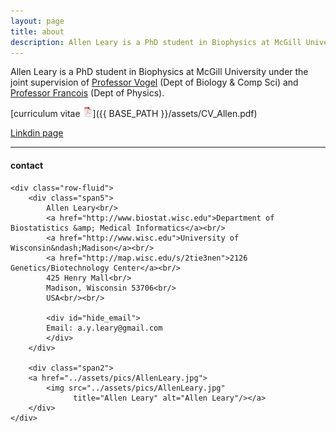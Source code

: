 ```yaml
---
layout: page
title: about
description: Allen Leary is a PhD student in Biophysics at McGill University under the joint supervision of Professor Vogel (Dept of Biology & Comp Sci) and professor Francois (Dept of Physics)
---
```

Allen Leary is a PhD student in Biophysics at McGill University under the joint supervision of [Professor Vogel](http://aguada.biol.mcgill.ca/) (Dept of Biology & Comp Sci) and [Professor Francois](https://www.mcgill.ca/francois-group/home) (Dept of Physics).


[curriculum vitae ![CV as pdf](icons16/pdf-icon.png)]({{ BASE_PATH }}/assets/CV_Allen.pdf)

[Linkdin page](https://www.linkedin.com/in/allen-leary-1b528682/)

---

<div class="container">
<h4><a name="contact"></a>contact</h4>

    <div class="row-fluid">
        <div class="span5">
            Allen Leary<br/>
            <a href="http://www.biostat.wisc.edu">Department of Biostatistics &amp; Medical Informatics</a><br/>
            <a href="http://www.wisc.edu">University of Wisconsin&ndash;Madison</a><br/>
            <a href="http://map.wisc.edu/s/2tie3nen">2126 Genetics/Biotechnology Center</a><br/>
            425 Henry Mall<br/>
            Madison, Wisconsin 53706<br/>
            USA<br/><br/>

            <div id="hide_email">
            Email: a.y.leary@gmail.com
            </div>
        </div>

        <div class="span2">
        <a href="../assets/pics/AllenLeary.jpg">
            <img src="../assets/pics/AllenLeary.jpg"
                  title="Allen Leary" alt="Allen Leary"/></a>
        </div>
    </div>
</div>
